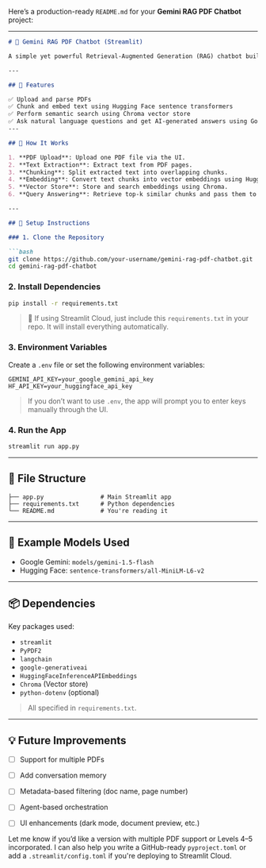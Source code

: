Here’s a production-ready `README.md` for your **Gemini RAG PDF Chatbot** project:

---

````markdown
# 📄 Gemini RAG PDF Chatbot (Streamlit)

A simple yet powerful Retrieval-Augmented Generation (RAG) chatbot built using Google Gemini and Hugging Face embeddings to answer questions based on the content of uploaded PDF documents.

---

## 🚀 Features

✅ Upload and parse PDFs  
✅ Chunk and embed text using Hugging Face sentence transformers  
✅ Perform semantic search using Chroma vector store  
✅ Ask natural language questions and get AI-generated answers using Google Gemini  
---

## 🧠 How It Works

1. **PDF Upload**: Upload one PDF file via the UI.  
2. **Text Extraction**: Extract text from PDF pages.  
3. **Chunking**: Split extracted text into overlapping chunks.  
4. **Embedding**: Convert text chunks into vector embeddings using Hugging Face API.  
5. **Vector Store**: Store and search embeddings using Chroma.  
6. **Query Answering**: Retrieve top-k similar chunks and pass them to Gemini to generate a context-aware answer.

---

## 🔧 Setup Instructions

### 1. Clone the Repository

```bash
git clone https://github.com/your-username/gemini-rag-pdf-chatbot.git
cd gemini-rag-pdf-chatbot
````

### 2. Install Dependencies

```bash
pip install -r requirements.txt
```

> 📝 If using Streamlit Cloud, just include this `requirements.txt` in your repo. It will install everything automatically.

### 3. Environment Variables

Create a `.env` file or set the following environment variables:

```
GEMINI_API_KEY=your_google_gemini_api_key
HF_API_KEY=your_huggingface_api_key
```

> If you don’t want to use `.env`, the app will prompt you to enter keys manually through the UI.

### 4. Run the App

```bash
streamlit run app.py
```

---

## 📁 File Structure

```
├── app.py                # Main Streamlit app
├── requirements.txt      # Python dependencies
└── README.md             # You're reading it
```

---

## 🧪 Example Models Used

* Google Gemini: `models/gemini-1.5-flash`
* Hugging Face: `sentence-transformers/all-MiniLM-L6-v2`

---

## 📦 Dependencies

Key packages used:

* `streamlit`
* `PyPDF2`
* `langchain`
* `google-generativeai`
* `HuggingFaceInferenceAPIEmbeddings`
* `Chroma` (Vector store)
* `python-dotenv` (optional)

> All specified in `requirements.txt`.


---

## 💡 Future Improvements

* [ ] Support for multiple PDFs
* [ ] Add conversation memory
* [ ] Metadata-based filtering (doc name, page number)
* [ ] Agent-based orchestration
* [ ] UI enhancements (dark mode, document preview, etc.)



Let me know if you’d like a version with multiple PDF support or Levels 4–5 incorporated. I can also help you write a GitHub-ready `pyproject.toml` or add a `.streamlit/config.toml` if you're deploying to Streamlit Cloud.
```
